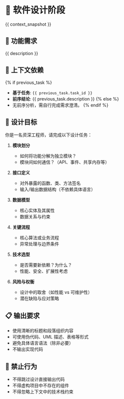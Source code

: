 # 🧱 软件设计阶段

{{ context_snapshot }}

## 📝 功能需求
{{ description }}

## 🔗 上下文依赖
{% if previous_task %}
- **基于任务**: `{{ previous_task.task_id }}`
- **前序结论**: {{ previous_task.description }}
{% else %}
- 无前序分析，需自行完成需求澄清。
{% endif %}

## 🎯 设计目标
你是一名资深工程师，请完成以下设计任务：

1. **模块划分**  
   - 如何将功能分解为独立模块？
   - 模块间如何通信？（API、事件、共享内存等）

2. **接口定义**  
   - 对外暴露的函数、类、方法签名
   - 输入/输出数据结构（不依赖具体语言）

3. **数据模型**  
   - 核心实体及其属性
   - 数据关系与约束

4. **关键流程**  
   - 核心算法或业务流程
   - 异常处理与边界条件

5. **技术选型**  
   - 是否需要新依赖？为什么？
   - 性能、安全、扩展性考虑

6. **风险与权衡**  
   - 设计中的取舍（如性能 vs 可维护性）
   - 潜在缺陷与应对策略

## 📋 输出要求
- 使用清晰的标题和段落组织内容
- 可使用伪代码、UML 描述、表格等形式
- 避免具体语言语法（除非必要）
- 不输出实现代码

## 🚫 禁止行为
- 不得跳过设计直接输出代码
- 不得虚构项目中不存在的组件
- 不得忽略上下文中的技术栈约束
